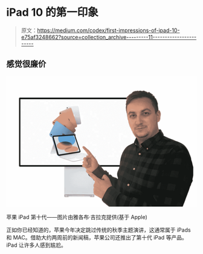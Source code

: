 # iPad 10 的第一印象

> 原文：<https://medium.com/codex/first-impressions-of-ipad-10-e75af3248662?source=collection_archive---------11----------------------->

## 感觉很廉价

![](img/ab6e60dcad119c775949209e8773451f.png)

苹果 iPad 第十代——图片由雅各布·吉拉克提供(基于 Apple)

正如你已经知道的，苹果今年决定跳过传统的秋季主题演讲，这通常属于 iPads 和 MAC。借助大约两周前的新闻稿，苹果公司还推出了第十代 iPad 等产品。iPad 让许多人感到尴尬。